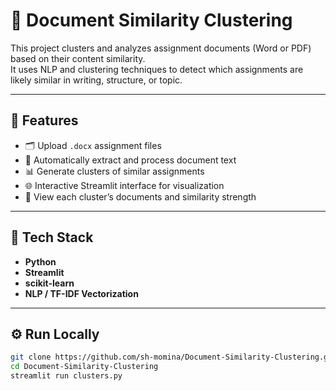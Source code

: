 # 🧩 Document Similarity Clustering

This project clusters and analyzes assignment documents (Word or PDF) based on their content similarity.  
It uses NLP and clustering techniques to detect which assignments are likely similar in writing, structure, or topic.

---

## 🚀 Features
- 🗂️ Upload `.docx` assignment files  
- 🤖 Automatically extract and process document text  
- 📊 Generate clusters of similar assignments  
- 🌐 Interactive Streamlit interface for visualization  
- 📝 View each cluster’s documents and similarity strength  

---

## 🧠 Tech Stack
- **Python**
- **Streamlit**
- **scikit-learn**
- **NLP / TF-IDF Vectorization**

---

## ⚙️ Run Locally
```bash
git clone https://github.com/sh-momina/Document-Similarity-Clustering.git
cd Document-Similarity-Clustering
streamlit run clusters.py
